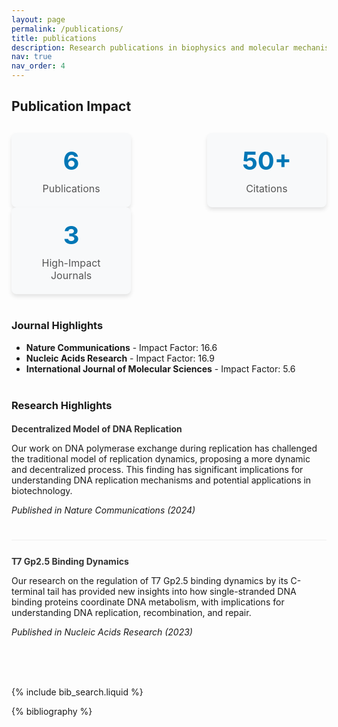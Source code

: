 ```yaml
---
layout: page
permalink: /publications/
title: publications
description: Research publications in biophysics and molecular mechanisms, including work in Nature Communications and Nucleic Acids Research.
nav: true
nav_order: 4
---
```


<!-- _pages/publications.md -->

<div class="publication-metrics">
  <h2>Publication Impact</h2>
  <div class="metrics-container">
    <div class="metric-card">
      <div class="metric-value">6</div>
      <div class="metric-label">Publications</div>
    </div>
    <div class="metric-card">
      <div class="metric-value">50+</div>
      <div class="metric-label">Citations</div>
    </div>
    <div class="metric-card">
      <div class="metric-value">3</div>
      <div class="metric-label">High-Impact Journals</div>
    </div>
  </div>
  
  <div class="journal-impact">
    <h3>Journal Highlights</h3>
    <ul>
      <li><strong>Nature Communications</strong> - Impact Factor: 16.6</li>
      <li><strong>Nucleic Acids Research</strong> - Impact Factor: 16.9</li>
      <li><strong>International Journal of Molecular Sciences</strong> - Impact Factor: 5.6</li>
    </ul>
  </div>
  
  <div class="research-highlights">
    <h3>Research Highlights</h3>
    <div class="highlight-item">
      <h4>Decentralized Model of DNA Replication</h4>
      <p>Our work on DNA polymerase exchange during replication has challenged the traditional model of replication dynamics, proposing a more dynamic and decentralized process. This finding has significant implications for understanding DNA replication mechanisms and potential applications in biotechnology.</p>
      <p><em>Published in Nature Communications (2024)</em></p>
    </div>
    <div class="highlight-item">
      <h4>T7 Gp2.5 Binding Dynamics</h4>
      <p>Our research on the regulation of T7 Gp2.5 binding dynamics by its C-terminal tail has provided new insights into how single-stranded DNA binding proteins coordinate DNA metabolism, with implications for understanding DNA replication, recombination, and repair.</p>
      <p><em>Published in Nucleic Acids Research (2023)</em></p>
    </div>
  </div>
</div>

<style>
.publication-metrics {
  margin-bottom: 40px;
}

.metrics-container {
  display: flex;
  justify-content: space-between;
  margin: 30px 0;
  flex-wrap: wrap;
}

.metric-card {
  background-color: #f8f9fa;
  border-radius: 8px;
  padding: 20px;
  text-align: center;
  width: 30%;
  box-shadow: 0 4px 6px rgba(0,0,0,0.1);
  transition: transform 0.3s ease;
}

.metric-card:hover {
  transform: translateY(-5px);
}

.metric-value {
  font-size: 2.5rem;
  font-weight: bold;
  color: #0077b6;
  margin-bottom: 10px;
}

.metric-label {
  font-size: 1rem;
  color: #555;
}

.journal-impact, .research-highlights {
  margin-top: 40px;
}

.highlight-item {
  margin-bottom: 25px;
  padding-bottom: 25px;
  border-bottom: 1px solid #eee;
}

.highlight-item:last-child {
  border-bottom: none;
}

.highlight-item h4 {
  color: #333;
  margin-bottom: 10px;
}

@media (max-width: 768px) {
  .metrics-container {
    flex-direction: column;
  }
  
  .metric-card {
    width: 100%;
    margin-bottom: 15px;
  }
}
</style>

<!-- Bibsearch Feature -->

{% include bib_search.liquid %}

<div class="publications">

{% bibliography %}

</div>
